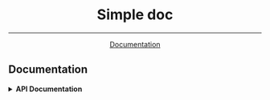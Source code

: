 <h1 align="center">
  Simple doc
</h1>

<hr>

<p align="center">
   <a href="#documentation">Documentation</a>
</p>


## Documentation
<details>
<summary><strong>API Documentation</strong></summary>

**`POST` | Create short url: [`http://localhost:8000/get_form`](http://localhost:8000/get_form)**

Example:
   - Request
      ```
      [
        {
          "field": "string",
          "value": "+7 123 456 90 12"
        }
      ]
      ```
   - Response (if form template found)

      ```
        {
          "template_name": "Form template name"
        }
      ```
   - Response (if form template not found)

      ```
        {
         "field": "text",
         "value": "phone"
        }
      ```

</details>
